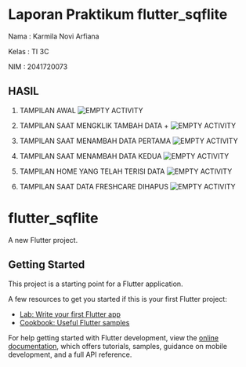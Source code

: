 # Laporan Praktikum flutter_sqflite

Nama : Karmila Novi Arfiana

Kelas : TI 3C

NIM : 2041720073

## HASIL

1. TAMPILAN AWAL
![EMPTY ACTIVITY](ss/1.jpg)

2. TAMPILAN SAAT MENGKLIK TAMBAH DATA +
![EMPTY ACTIVITY](ss/2.jpg)

3. TAMPILAN SAAT MENAMBAH DATA PERTAMA
![EMPTY ACTIVITY](ss/3.jpg)

4. TAMPILAN SAAT MENAMBAH DATA KEDUA
![EMPTY ACTIVITY](ss/4.jpg)

5. TAMPILAN HOME YANG TELAH TERISI DATA
![EMPTY ACTIVITY](ss/5.jpg)

6. TAMPILAN SAAT DATA FRESHCARE DIHAPUS
![EMPTY ACTIVITY](ss/6.jpg)

# flutter_sqflite

A new Flutter project.

## Getting Started

This project is a starting point for a Flutter application.

A few resources to get you started if this is your first Flutter project:

- [Lab: Write your first Flutter app](https://docs.flutter.dev/get-started/codelab)
- [Cookbook: Useful Flutter samples](https://docs.flutter.dev/cookbook)

For help getting started with Flutter development, view the
[online documentation](https://docs.flutter.dev/), which offers tutorials,
samples, guidance on mobile development, and a full API reference.

